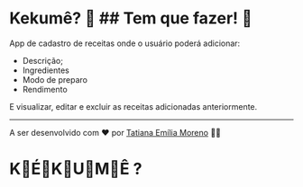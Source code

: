# Kekumê? 🍰 ## Tem que fazer! 🥣

App de cadastro de receitas onde o usuário poderá adicionar:
- Descrição;
- Ingredientes
- Modo de preparo
- Rendimento

E visualizar, editar e excluir as receitas adicionadas anteriormente.

---
A ser desenvolvido com ♥ por [Tatiana Emília Moreno](https://www.linkedin.com/in/tatmorenno/) 👩‍💻
# K🥣É🍝K🥘U🥧M🍰Ê ?
